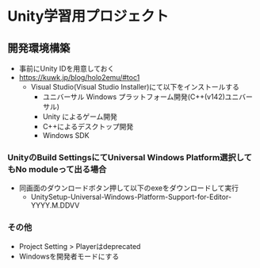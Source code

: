 # Unity学習用プロジェクト

## 開発環境構築

* 事前にUnity IDを用意しておく
* https://kuwk.jp/blog/holo2emu/#toc1
    * Visual Studio(Visual Studio Installer)にて以下をインストールする
        * ユニバーサル Windows プラットフォーム開発(C++(v142)ユニバーサル)
        * Unity によるゲーム開発
        * C++によるデスクトップ開発
        * Windows SDK

### UnityのBuild SettingsにてUniversal Windows Platform選択してもNo moduleって出る場合

* 同画面のダウンロードボタン押して以下のexeをダウンロードして実行
    * UnitySetup-Universal-Windows-Platform-Support-for-Editor-YYYY.M.DDVV

### その他

* Project Setting > Playerはdeprecated
* Windowsを開発者モードにする
